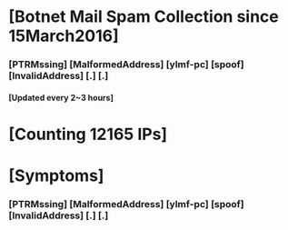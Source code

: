 # [Botnet Mail Spam Collection since 15March2016]
### [PTRMssing] [MalformedAddress] [ylmf-pc] [spoof] [InvalidAddress] [.] [.]
#### [Updated every 2~3 hours]

# [Counting 12165 IPs]

# [Symptoms] 
###   [PTRMssing] [MalformedAddress] [ylmf-pc] [spoof] [InvalidAddress] [.] [.]
